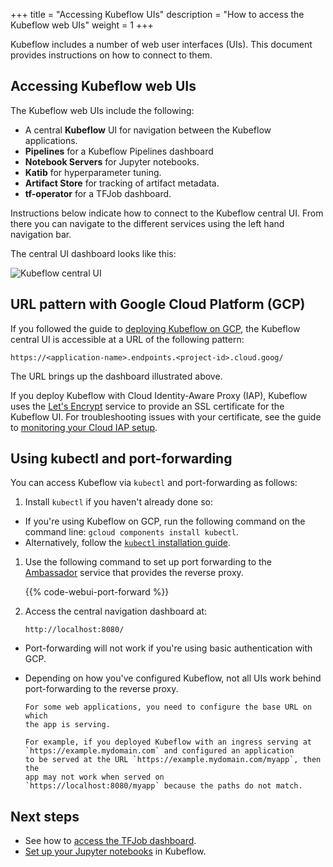 +++
title = "Accessing Kubeflow UIs"
description = "How to access the Kubeflow web UIs"
weight = 1
+++

Kubeflow includes a number of web user interfaces (UIs). This document provides
instructions on how to connect to them.

## Accessing Kubeflow web UIs

The Kubeflow web UIs include the following:

* A central **Kubeflow** UI for navigation between the Kubeflow applications.
* **Pipelines** for a Kubeflow Pipelines dashboard
* **Notebook Servers** for Jupyter notebooks.
* **Katib** for hyperparameter tuning.
* **Artifact Store** for tracking of artifact metadata.
* **tf-operator** for a TFJob dashboard.

Instructions below indicate how to connect to the Kubeflow central UI. From
there you can navigate to the different services using the left hand navigation
bar. 

The central UI dashboard looks like this:

<img src="/docs/images/central-ui.png"
  alt="Kubeflow central UI"
  class="mt-3 mb-3 border border-info rounded">

## URL pattern with Google Cloud Platform (GCP)

If you followed the guide to [deploying Kubeflow on GCP](/docs/gke/deploy/), 
the Kubeflow central UI is accessible at a URL of the following pattern:

```
https://<application-name>.endpoints.<project-id>.cloud.goog/
```

The URL brings up the dashboard illustrated above.

If you deploy Kubeflow with Cloud Identity-Aware Proxy (IAP), Kubeflow uses the
[Let's Encrypt](https://letsencrypt.org/) service to provide an SSL certificate
for the Kubeflow UI. For troubleshooting issues with your certificate, see the
guide to
[monitoring your Cloud IAP setup](/docs/gke/deploy/monitor-iap-setup/).

## Using kubectl and port-forwarding

You can access Kubeflow via `kubectl` and port-forwarding as follows:

1. Install `kubectl` if you haven't already done so:

  * If you're using Kubeflow on GCP, run the following command on the command
    line: `gcloud components install kubectl`.
  * Alternatively, follow the [`kubectl`
    installation guide](https://kubernetes.io/docs/tasks/tools/install-kubectl/).

1. Use the following command to set up port forwarding to the
  [Ambassador](https://www.getambassador.io/) service that provides the reverse proxy.

    {{% code-webui-port-forward %}}

1. Access the central navigation dashboard at:

    ```
    http://localhost:8080/
    ```

  * Port-forwarding will not work if you're using basic authentication with GCP. 

  * Depending on how you've configured Kubeflow, not all UIs work behind 
    port-forwarding to the reverse proxy.

        For some web applications, you need to configure the base URL on which
        the app is serving.
        
        For example, if you deployed Kubeflow with an ingress serving at 
        `https://example.mydomain.com` and configured an application
        to be served at the URL `https://example.mydomain.com/myapp`, then the 
        app may not work when served on
        `https://localhost:8080/myapp` because the paths do not match.

## Next steps

* See how to [access the TFJob dashboard](/docs/components/training/tftraining/).
* [Set up your Jupyter notebooks](/docs/notebooks/setup/) in Kubeflow.
